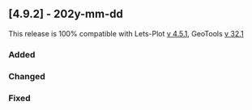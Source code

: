 ## [4.9.2] - 202y-mm-dd

This release is 100% compatible with Lets-Plot [v 4.5.1](https://github.com/JetBrains/lets-plot/releases/tag/v4.5.1),
GeoTools [v 32.1](https://github.com/geotools/geotools/releases/tag/32.0)

### Added


### Changed


### Fixed
